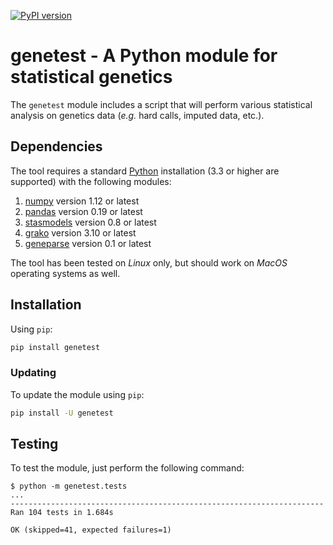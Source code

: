 [![PyPI version](https://badge.fury.io/py/genetest.svg)](http://badge.fury.io/py/genetest)


# genetest - A Python module for statistical genetics

The `genetest` module includes a script that will perform various statistical
analysis on genetics data (*e.g.* hard calls, imputed data, etc.).


## Dependencies

The tool requires a standard [Python](http://python.org/) installation (3.3 or
higher are supported) with the following modules:

1. [numpy](http://www.numpy.org/) version 1.12 or latest
2. [pandas](http://pandas.pydata.org/) version 0.19 or latest
3. [stasmodels](http://statsmodels.sourceforge.net/stable/index.html) version 0.8 or latest
4. [grako](https://github.com/swayf/grako) version 3.10 or latest
5. [geneparse](https://github.com/pgxcentre/geneparse) version 0.1 or latest

The tool has been tested on *Linux* only, but should work on *MacOS* operating
systems as well.


## Installation

Using `pip`:

```bash
pip install genetest
```


### Updating

To update the module using `pip`:

```bash
pip install -U genetest
```


## Testing

To test the module, just perform the following command:

```console
$ python -m genetest.tests
...
----------------------------------------------------------------------
Ran 104 tests in 1.684s

OK (skipped=41, expected failures=1)
```
